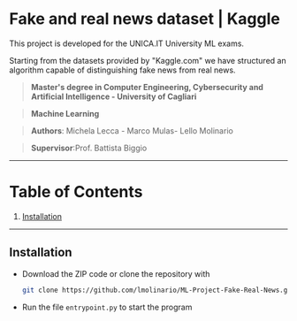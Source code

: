 # Fake and real news dataset | Kaggle

This project is developed for the UNICA.IT University ML exams. 

Starting from the datasets provided by "Kaggle.com" we have structured an algorithm capable of distinguishing fake news from real news.



> **Master's degree in Computer Engineering, Cybersecurity and Artificial Intelligence - University of Cagliari**

> **Machine Learning**

> **Authors**: Michela Lecca - Marco Mulas- Lello Molinario

> **Supervisor**:Prof. Battista Biggio 

***
# Table of Contents
1. [Installation](#installation)

***

## Installation

- Download the ZIP code or clone the repository with
  ```bash
  git clone https://github.com/lmolinario/ML-Project-Fake-Real-News.git
  ```

- Run the file `entrypoint.py` to start the program
